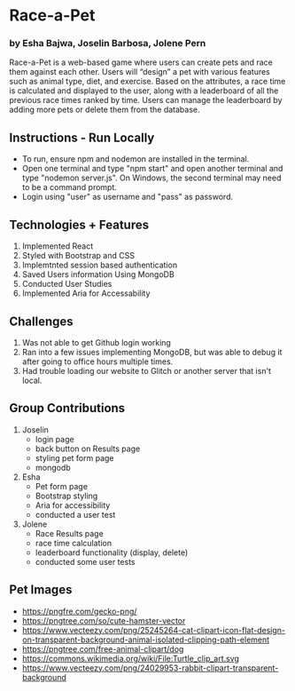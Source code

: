 # Race-a-Pet
### by Esha Bajwa, Joselin Barbosa, Jolene Pern 

Race-a-Pet is a web-based game where users can create pets and race them against each other. Users will “design” a pet with various features such as animal type, diet, and exercise. Based on the attributes, a race time is calculated and displayed to the user, along with a leaderboard of all the previous race times ranked by time. Users can manage the leaderboard by adding more pets or delete them from the database. 

## Instructions - Run Locally
- To run, ensure npm and nodemon are installed in the terminal. 
- Open one terminal and type "npm start" and open another terminal and type "nodemon server.js". On Windows, the second terminal may need to be a command prompt. 
- Login using "user" as username and "pass" as password. 

## Technologies + Features
1. Implemented React 
2. Styled with Bootstrap and CSS 
3. Implemtnted session based authentication 
4. Saved Users information Using MongoDB
5. Conducted User Studies 
6. Implemented Aria for Accessability

## Challenges
1. Was not able to get Github login working
2. Ran into a few issues implementing MongoDB, but was able to debug it after going to office hours multiple times. 
3. Had trouble loading our website to Glitch or another server that isn't local. 

## Group Contributions
1. Joselin
    - login page
    - back button on Results page
    - styling pet form page
    - mongodb 
2. Esha
    - Pet form page
    - Bootstrap styling
    - Aria for accessibility
    - conducted a user test
3. Jolene
    - Race Results page
    - race time calculation
    - leaderboard functionality (display, delete)
    - conducted some user tests



## Pet Images
- https://pngfre.com/gecko-png/
- https://pngtree.com/so/cute-hamster-vector
- https://www.vecteezy.com/png/25245264-cat-clipart-icon-flat-design-on-transparent-background-animal-isolated-clipping-path-element
- https://pngtree.com/free-animal-clipart/dog
- https://commons.wikimedia.org/wiki/File:Turtle_clip_art.svg 
- https://www.vecteezy.com/png/24029953-rabbit-clipart-transparent-background

